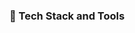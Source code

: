 
<div align="center">

</div>

### 💫 Tech Stack and Tools


<!--START_SECTION:waka-->


<!--END_SECTION:waka-->
